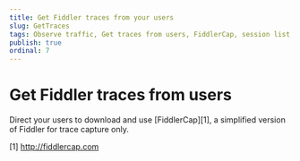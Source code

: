 ```yaml
---
title: Get Fiddler traces from your users 
slug: GetTraces
tags: Observe traffic, Get traces from users, FiddlerCap, session list, HTTP session, https session, ftp session, requests, responses, QuickExec, FiddlerScript
publish: true
ordinal: 7
---
```


Get Fiddler traces from users
=============================

Direct your users to download and use [FiddlerCap][1], a simplified version of Fiddler for trace capture only.

[1] http://fiddlercap.com
